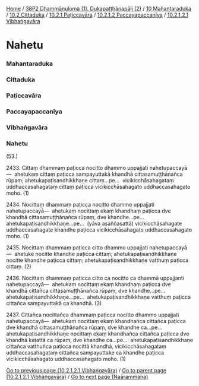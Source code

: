 
[Home](/) / [38P2 Dhammānuloma (1), Dukapaṭṭhānapāḷi (2)](../../../../../../38P2.md) / [10 Mahantaraduka](../../../../../10.md) / [10.2 Cittaduka](../../../../10.2.md) / [10.2.1 Paṭiccavāra](../../../10.2.1.md) / [10.2.1.2 Paccayapaccanīya](../../10.2.1.2.md) / [10.2.1.2.1 Vibhaṅgavāra](../10.2.1.2.1.md)

# Nahetu

### Mahantaraduka

### Cittaduka

### Paṭiccavāra

### Paccayapaccanīya

### Vibhaṅgavāra

### Nahetu

(53.)

2433\. Cittaṃ dhammaṃ paṭicca nocitto dhammo uppajjati nahetupaccayā—  ahetukaṃ cittaṃ paṭicca sampayuttakā khandhā cittasamuṭṭhānañca rūpaṃ; ahetukapaṭisandhikkhaṇe cittaṃ…pe…  vicikicchāsahagataṃ uddhaccasahagataṃ cittaṃ paṭicca vicikicchāsahagato uddhaccasahagato moho. (1)

2434\. Nocittaṃ dhammaṃ paṭicca nocitto dhammo uppajjati nahetupaccayā—  ahetukaṃ nocittaṃ ekaṃ khandhaṃ paṭicca dve khandhā cittasamuṭṭhānañca rūpaṃ, dve khandhe…pe…  ahetukapaṭisandhikkhaṇe…pe…  (yāva asaññasattā) vicikicchāsahagate uddhaccasahagate khandhe paṭicca vicikicchāsahagato uddhaccasahagato moho. (1)

2435\. Nocittaṃ dhammaṃ paṭicca citto dhammo uppajjati nahetupaccayā—  ahetuke nocitte khandhe paṭicca cittaṃ; ahetukapaṭisandhikkhaṇe nocitte khandhe paṭicca cittaṃ; ahetukapaṭisandhikkhaṇe vatthuṃ paṭicca cittaṃ. (2)

2436\. Nocittaṃ dhammaṃ paṭicca citto ca nocitto ca dhammā uppajjanti nahetupaccayā—  ahetukaṃ nocittaṃ ekaṃ khandhaṃ paṭicca dve khandhā cittañca cittasamuṭṭhānañca rūpaṃ, dve khandhe…pe…  ahetukapaṭisandhikkhaṇe…pe…  ahetukapaṭisandhikkhaṇe vatthuṃ paṭicca cittañca sampayuttakā ca khandhā. (3)

2437\. Cittañca nocittañca dhammaṃ paṭicca nocitto dhammo uppajjati nahetupaccayā—  ahetukaṃ nocittaṃ ekaṃ khandhañca cittañca paṭicca dve khandhā cittasamuṭṭhānañca rūpaṃ, dve khandhe ca…pe…  ahetukapaṭisandhikkhaṇe nocittaṃ ekaṃ khandhañca cittañca paṭicca dve khandhā kaṭattā ca rūpaṃ, dve khandhe ca…pe…  ahetukapaṭisandhikkhaṇe cittañca vatthuñca paṭicca nocittā khandhā, vicikicchāsahagataṃ uddhaccasahagataṃ cittañca sampayuttake ca khandhe paṭicca vicikicchāsahagato uddhaccasahagato moho. (1)

[Go to previous page (10.2.1.2.1 Vibhaṅgavāra)](../10.2.1.2.1.md) / [Go to parent page (10.2.1.2.1 Vibhaṅgavāra)](../10.2.1.2.1.md) / [Go to next page (Naārammaṇa)](Naarammana.md)


